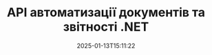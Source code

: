 ---
############################# Static ############################
layout: "landing"
date: 2025-01-13T15:11:22
draft: false

lang: uk
product: "Assembly"
product_tag: "assembly"
platform: "Net"
platform_tag: "net"

############################# Drop-down ############################
supported_platforms:
  items:
    # supported_platforms loop
    - title: ".NET"
      tag: "net"
    # supported_platforms loop
    - title: "Java"
      tag: "java"
    # supported_platforms loop
    - title: "Node.js"
      tag: "nodejs-java"

############################# Head ############################
head_title: "API .NET для автоматизації документів, складання та генерування звітів"
head_description: "C# .NET API для автоматизації документів, складання та генерування звітів. Створюйте PDF, Word, Excel, PPTX, HTML і електронні документи з настраюваних шаблонів."

############################# Header ############################
title: "API автоматизації документів та звітності .NET"
description: "Генеруйте звіти в додатках .NET, визначаючи шаблони та об'єднуючи дані."
words:
  for: "для"

actions:
  main: "Завантажити пробну версію через Nuget"
  main_link: "https://www.nuget.org/packages/GroupDocs.Assembly"
  alt: "Ліцензування"
  alt_link: "https://purchase.groupdocs.com/pricing/assembly/net/"
  title: "Готові почати?"
  description: "Спробуйте функції GroupDocs.Assembly безкоштовно або запитайте ліцензію."

release:
  title: "Версія {0} випущена"
  notes: "Дивіться, що нового"
  downloads: "Завантаження"
  link: "https://releases.groupdocs.com/assembly/net/"

code:
  title: "Заповнити діаграму у DOCX за допомогою C#"
  more: "Більше прикладів"
  more_link: "https://github.com/groupdocs-assembly/GroupDocs.Assembly-for-.NET/"
  install: "dotnet add package GroupDocs.Assembly"
  content: |
    ```csharp {style=abap}   
    // Шлях до основного шаблону
    string template = "chart_template.docx";

    // Отримайте дані продуктивності менеджерів з джерела
    DocumentTable data_table = 
        new DocumentTable("Managers.json", 1);

    // Створіть екземпляр DataSourceInfo з даними
    DataSourceInfo data 
        = new DataSourceInfo(data_table, "managers");

    // Встановіть кольори діаграми, використовуючи інший DataSourceInfo
    DataSourceInfo design = 
        new DataSourceInfo("red", "color");

    // Заповніть шаблон даними та збережіть його вихідним
    DocumentAssembler asm = new DocumentAssembler();
    asm.AssembleDocument(template, "result.docx", data, design);
    ```

############################# Overview ############################
overview:
  enable: true
  title: "Огляд GroupDocs.Assembly"
  description: ".NET рішення для автоматизації створення документів з просунутим інтеграцією даних."
  features:
    # feature loop
    - title: "Додайте бізнес-дані до шаблонів документів за допомогою C#"
      content: "Генерація звітів спрощена: За допомогою GroupDocs.Assembly for .NET ви можете без зусиль вставляти дані з таких джерел, як JSON або XML, у заздалегідь визначені шаблони."

    # feature loop
    - title: "Обробляйте вбудовані об'єкти даних"
      content: "Підтримувані типи документів включають вбудовані об'єкти, такі як діаграми, таблиці та списки, які можуть автоматично заповнюватися даними."

    # feature loop
    - title: "Додаткові можливості"
      content: "GroupDocs.Assembly for .NET надає широкі можливості налаштування. Програмно проектуйте об'єкти даних, генеруйте штрих-коди, використовуйте онлайн-джерела даних через URL-адреси та зберігайте вихід у різних форматах."

############################# Platforms ############################
platforms:
  enable: true
  title: "Платформна незалежність"
  description: "GroupDocs.Assembly for .NET сумісний з наступними операційними системами, фреймворками та менеджерами пакетів."
  items:
    # platform loop
    - title: "Amazon"
      image: "amazon"
    # platform loop
    - title: "Docker"
      image: "docker"
    # platform loop
    - title: "Azure"
      image: "azure"
    # platform loop
    - title: "VS Code"
      image: "vs_code"
    # platform loop
    - title: "ReSharper"
      image: "resharper"
    # platform loop
    - title: "macOS"
      image: "finder"
    # platform loop
    - title: "Linux"
      image: "linux"
    # platform loop
    - title: "NuGet"
      image: "nuget"

############################# File formats ############################
formats:
  enable: true
  title: "Підтримувані формати файлів"
  description: |
    GroupDocs.Assembly for .NET може обробляти наступні [формати файлів](https://docs.groupdocs.com/assembly/net/supported-document-formats/).
  groups:
    # group loop
    - color: "green"
      content: |
        ### Формати Microsoft Office
        * **Word:**  DOCX, DOC, DOCM, DOT, DOTX, DOTM, RTF, WordprocessingML
        * **Excel:** XLSX, XLS, XLSM, XLSB, XLTM, XLT, XLTM, XLTX, SpreadsheetML
        * **PowerPoint:** PPT, PPTX, PPTM, PPS, PPSX, PPSM, POTM, POTX
    # group loop
    - color: "blue"
      content: |
        ### Зображення та інші формати
        * **Переносні:** PDF
        * **Зображення:** SVG, TIFF
        * **Інші офісні формати:** ODT, OTT, OTS, ODS, ODP, OTP
      # group loop
    - color: "red"
      content: |
        ### Інші формати
        * **Веб:** HTML, MHTML
        * **Електронні листи:** EML, MSG, EMLX
        * **Інше:** EPUB, MD

############################# Features ############################
features:
  enable: true
  title: "Особливості GroupDocs.Assembly"
  description: "Створюйте документи та звіти, використовуючи розширені моделі даних."

  items:
    # feature loop
    - icon: "preview"
      title: "Розширене представлення даних"
      content: "Підтримує широкий спектр об'єктів даних, таких як діаграми, списки, таблиці, зображення та багато іншого."

    # feature loop
    - icon: "manipulate"
      title: "Маніпуляція даними"
      content: "Застосовуйте формули та послідовні операції для ефективного форматування та відображення даних."

    # feature loop
    - icon: "two_pages"
      title: "Широкий спектр підтримуваних форматів"
      content: "Безперешкодно працюйте з усіма звичайними форматами документів для шаблонів або вихідних файлів."

    # feature loop
    - icon: "document_settings"
      title: "Багатий шаблонний розмітка"
      content: "Використовуйте порядкове, кардинальне та алфавітне числове форматування в шаблонах."

    # feature loop
    - icon: "text"
      title: "Вбудовування штрих-кодів"
      content: "Динамічно генеруйте зображення штрих-кодів та вставляйте їх у документи."

    # feature loop
    - icon: "add"
      title: "Форматування даних"
      content: "Форматуйте рядки в шаблонах у верхньому, нижньому, з великої букви або стилях з великою першою літерою."

    # feature loop
    - icon: "manipulate"
      title: "Маніпуляція вмістом документа"
      content: "Динамічно вставляйте вміст з зовнішніх документів у ваші звіти."

    # feature loop
    - icon: "convert"
      title: "Збереження у кількох форматах"
      content: "Вкажіть формат виходу, використовуючи розширення файлів або детальні конфігурації."

    # feature loop
    - icon: "update"
      title: "Гнучка обробка даних"
      content: "Динамічно вставляйте зображення та документи, використовуючи байти, закодовані в Base64."

############################# Code samples ############################
code_samples:
  enable: true
  title: "Приклади коду"
  description: "Приклади коду для типових операцій GroupDocs.Assembly."
  items:
    # code sample loop
    - title: "Маркірований список у документі Microsoft Word"
      content: |
        [Маркіровані списки](https://docs.groupdocs.com/assembly/net/bulleted-list-in-word-processing-document/) є звичайним способом представлення бізнес-даних. Ось приклад додавання списку до документа Word за допомогою GroupDocs.Assembly.
        {{< landing/code title="Як заповнити список у документах">}}
        ```csharp {style=abap}
        // Вставте цей шаблон на сторінку документа:
        // Показники продуктивності менеджерів
        // . <<foreach [in products]>><<[ProductName]>>
        // <</foreach>>

        // Вкажіть шлях до шаблону
        string template = "Bulleted List Template.docx";

        // Встановіть шлях до вихідного файлу
        string result = "Result Report.docx"

        // Отримайте дані менеджерів з джерела JSON
        JsonDataSource dataSource = new JsonDataSource("Report data.json");
        DataSourceInfo data = new DataSourceInfo(dataSource, "managers")

        // Генеруйте звіт з заповненими даними
        DocumentAssembler assembler = new DocumentAssembler();
        assembler.AssembleDocument(template, result, data);
        ```
        {{< /landing/code >}}
    # code sample loop
    - title: "Кругові діаграми в презентаціях PPTX"
      content: |
        Ви можете створити [кругові діаграми](https://docs.groupdocs.com/assembly/net/pie-chart-in-presentation-document/) за допомогою шаблонів та XML-даних. Покращте ваші звіти візуально привабливими представленнями даних.
        {{< landing/code title="Як відобразити дані в круговій діаграмі">}}
        ```csharp {style=abap}
        // Додайте шаблон заголовка діаграми до презентації:
        // Дохід клієнтів <<foreach [in customers]>> 
        // <<x [CustomerName]>>

        // Також включіть шаблон даних діаграми:
        // Total Order Price<<foreach [in customers]>> 
        // <<x [CustomerName]>>

        // Вкажіть шлях до шаблону діаграми
        string template = "Pie Chart Template.pptx";

        // Встановіть шлях до вихідного файлу
        string result = "Result Report.pptx"

        // Отримайте дані клієнтів з джерела XML
        JsonDataSource dataSource = new JsonDataSource("Chart data.xml");
        DataSourceInfo data = new DataSourceInfo(dataSource, "customers")

        // Згенеруйте діаграму та збережіть результат
        DocumentAssembler assembler = new DocumentAssembler();
        assembler.AssembleDocument(template, result, data);
        ```
        {{< /landing/code >}}

---